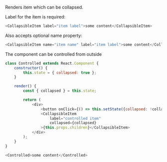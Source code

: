 Renders item which can be collapsed.

Label for the item is required:

```js
<CollapsibleItem label="item label">some content</CollapsibleItem>
```

Also accepts optional name property:

```js
<CollapsibleItem name="item name" label="item label">some content</CollapsibleItem>
```

The component can be controlled from outside

```js
class Controlled extends React.Component {
    constructor() {
        this.state = { collapsed: true };
    }

    render() {
        const { collapsed } = this.state;

        return (
            <div>
                <button onClick={() => this.setState({collapsed: !collapsed})}>toggle</button>
                <CollapsibleItem
                    label="controlled item"
                    collapsed={collapsed}
                >{this.props.children}</CollapsibleItem>
            </div>
        );
    }
}

<Controlled>some content</Controlled>
```
